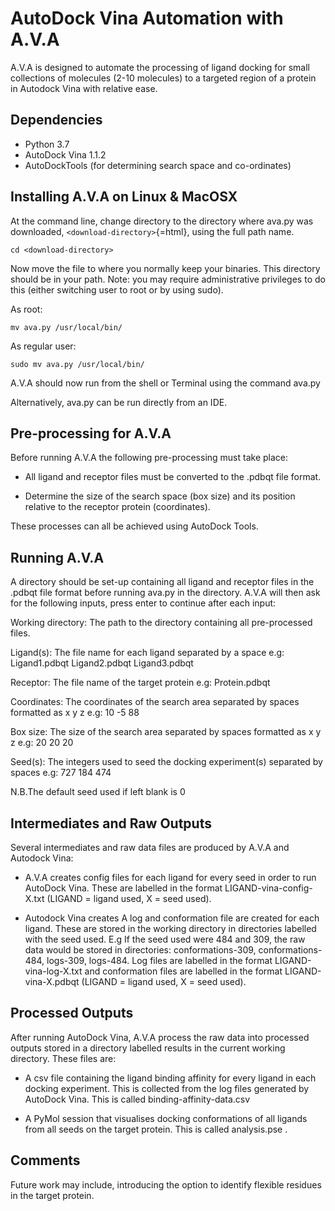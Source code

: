 # AutoDock Vina Automation with A.V.A

A.V.A is designed to automate the processing of ligand docking for small collections of molecules (2-10 molecules) to a targeted region of a protein in Autodock Vina with relative ease.

## Dependencies

-   Python 3.7
-   AutoDock Vina 1.1.2
-   AutoDockTools (for determining search space and co-ordinates)

## Installing A.V.A on Linux & MacOSX

At the command line, change directory to the directory where ava.py was downloaded, `<download-directory>`{=html}, using the full path name.

    cd <download-directory>

Now move the file to where you normally keep your binaries. This directory should be in your path. Note: you may require administrative privileges to do this (either switching user to root or by using sudo).

As root:

    mv ava.py /usr/local/bin/

As regular user:

    sudo mv ava.py /usr/local/bin/

A.V.A should now run from the shell or Terminal using the command ava.py

Alternatively, ava.py can be run directly from an IDE.

## Pre-processing for A.V.A

Before running A.V.A the following pre-processing must take place:

- All ligand and receptor files must be converted to the .pdbqt file format.

- Determine the size of the search space (box size) and its position relative to the receptor protein (coordinates).
      

These processes can all be achieved using AutoDock Tools.

## Running A.V.A

A directory should be set-up containing all ligand and receptor files in the .pdbqt file format before running ava.py in the directory. A.V.A will then ask for the following inputs, press enter to continue after each input:

Working directory: The path to the directory containing all pre-processed files.

Ligand(s): The file name for each ligand separated by a space
           e.g: Ligand1.pdbqt Ligand2.pdbqt Ligand3.pdbqt

Receptor: The file name of the target protein
          e.g: Protein.pdbqt
          
Coordinates: The coordinates of the search area separated by spaces formatted as x y z
             e.g: 10 -5 88
             
Box size: The size of the search area separated by spaces formatted as x y z
          e.g: 20 20 20

Seed(s): The integers used to seed the docking experiment(s) separated by spaces
         e.g: 727 184 474
         

N.B.The default seed used if left blank is 0

## Intermediates and Raw Outputs

Several intermediates and raw data files are produced by A.V.A and
Autodock Vina:

- A.V.A creates config files for each ligand for every seed in order to run AutoDock Vina. These are labelled in the format LIGAND-vina-config-X.txt (LIGAND = ligand used, X = seed used).

- Autodock Vina creates A log and conformation file are created for each ligand. These are stored in the working directory in directories labelled with the seed used. E.g If the seed used were 484 and 309, the raw data would be stored in directories: conformations-309, conformations-484, logs-309, logs-484. Log files are labelled in the format LIGAND-vina-log-X.txt and conformation files are labelled in the format LIGAND-vina-X.pdbqt (LIGAND = ligand used, X = seed used).

## Processed Outputs

After running AutoDock Vina, A.V.A process the raw data into processed outputs stored in a directory labelled results in the current working directory. These files are:

- A csv file containing the ligand binding affinity for every ligand in each docking experiment. This is collected from the log files generated by AutoDock Vina. This is called binding-affinity-data.csv

- A PyMol session that visualises docking conformations of all ligands from all seeds on the target protein. This is called analysis.pse .

## Comments

Future work may include, introducing the option to identify flexible residues in the target protein.

